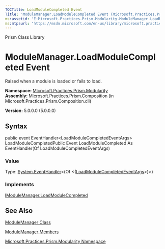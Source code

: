 ```yaml
---
TOCTitle: LoadModuleCompleted Event
Title: 'ModuleManager.LoadModuleCompleted Event (Microsoft.Practices.Prism.Modularity)'
ms:assetid: 'E:Microsoft.Practices.Prism.Modularity.ModuleManager.LoadModuleCompleted'
ms:mtpsurl: 'https://msdn.microsoft.com/en-us/library/microsoft.practices.prism.modularity.modulemanager.loadmodulecompleted(v=pandp.50)'
---
```


Prism Class Library

ModuleManager.LoadModuleCompleted Event
===========================================

Raised when a module is loaded or fails to load.

**Namespace:** [Microsoft.Practices.Prism.Modularity](https://msdn.microsoft.com/library/microsoft.practices.prism.modularity)
**Assembly:** Microsoft.Practices.Prism.Composition (in Microsoft.Practices.Prism.Composition.dll)

**Version:** 5.0.0.0 (5.0.0.0)

## Syntax


public event EventHandler&lt;LoadModuleCompletedEventArgs&gt; LoadModuleCompletedPublic Event LoadModuleCompleted As EventHandler(Of LoadModuleCompletedEventArgs)
### Value

Type: [System.EventHandler](http://msdn.microsoft.com/en-us/library/db0etb8x)&lt;(Of &lt;([LoadModuleCompletedEventArgs](https://msdn.microsoft.com/library/microsoft.practices.prism.modularity.loadmodulecompletedeventargs)&gt;)&gt;)
### Implements

[IModuleManager.LoadModuleCompleted](https://msdn.microsoft.com/library/microsoft.practices.prism.modularity.imodulemanager.loadmodulecompleted)

See Also
--------


[ModuleManager Class](https://msdn.microsoft.com/library/microsoft.practices.prism.modularity.modulemanager)

[ModuleManager Members](https://msdn.microsoft.com/allmembers.t:microsoft.practices.prism.modularity.modulemanager)

[Microsoft.Practices.Prism.Modularity Namespace](https://msdn.microsoft.com/library/microsoft.practices.prism.modularity)
